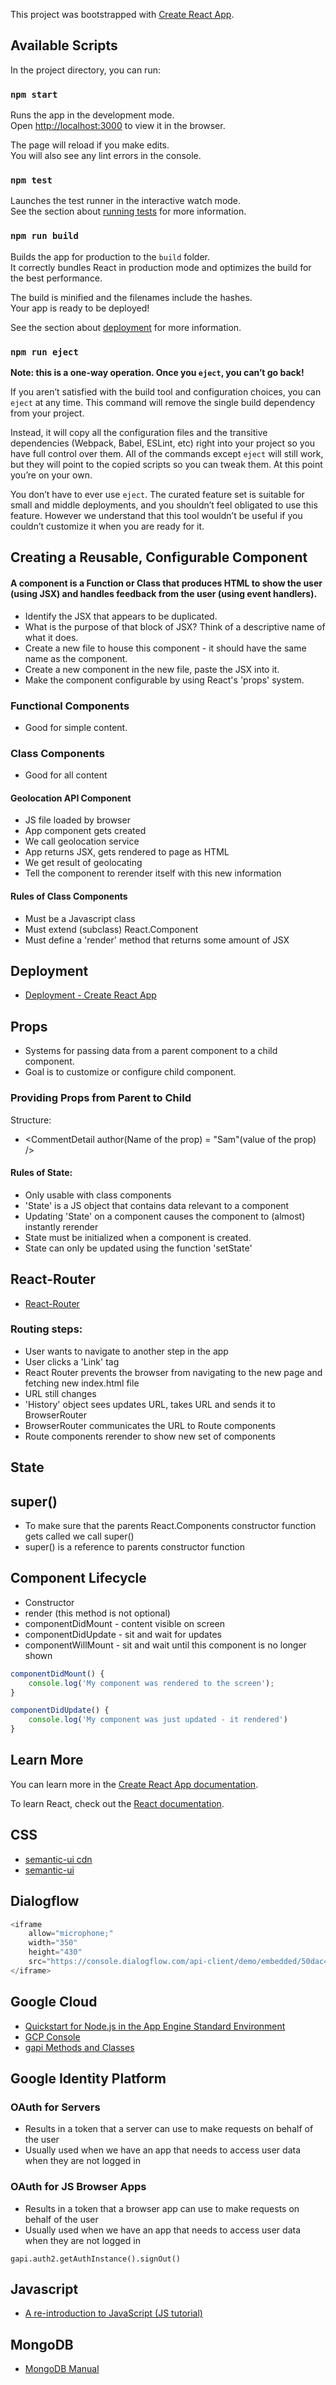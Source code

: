 This project was bootstrapped with [Create React App](https://github.com/facebook/create-react-app).

## Available Scripts

In the project directory, you can run:

### `npm start`

Runs the app in the development mode.<br>
Open [http://localhost:3000](http://localhost:3000) to view it in the browser.

The page will reload if you make edits.<br>
You will also see any lint errors in the console.

### `npm test`

Launches the test runner in the interactive watch mode.<br>
See the section about [running tests](https://facebook.github.io/create-react-app/docs/running-tests) for more information.

### `npm run build`

Builds the app for production to the `build` folder.<br>
It correctly bundles React in production mode and optimizes the build for the best performance.

The build is minified and the filenames include the hashes.<br>
Your app is ready to be deployed!

See the section about [deployment](https://facebook.github.io/create-react-app/docs/deployment) for more information.

### `npm run eject`

**Note: this is a one-way operation. Once you `eject`, you can’t go back!**

If you aren’t satisfied with the build tool and configuration choices, you can `eject` at any time. This command will remove the single build dependency from your project.

Instead, it will copy all the configuration files and the transitive dependencies (Webpack, Babel, ESLint, etc) right into your project so you have full control over them. All of the commands except `eject` will still work, but they will point to the copied scripts so you can tweak them. At this point you’re on your own.

You don’t have to ever use `eject`. The curated feature set is suitable for small and middle deployments, and you shouldn’t feel obligated to use this feature. However we understand that this tool wouldn’t be useful if you couldn’t customize it when you are ready for it.

## Creating a Reusable, Configurable Component
#### A component is a Function or Class that produces HTML to show the user (using JSX) and handles feedback from the user (using event handlers).
* Identify the JSX that appears to be duplicated.
* What is the purpose of that block of JSX? Think of a descriptive name of what it does.
* Create a new file to house this component - it should have the same name as the component.
* Create a new component in the new file, paste the JSX into it.
* Make the component configurable by using React's 'props' system.
### Functional Components
* Good for simple content.

### Class Components
* Good for all content

#### Geolocation API Component
* JS file loaded by browser
* App component gets created
* We call geolocation service
* App returns JSX, gets rendered to page as HTML
* We get result of geolocating
* Tell the component to rerender itself with this new information

#### Rules of Class Components
* Must be a Javascript class
* Must extend (subclass) React.Component
* Must define a 'render' method that returns some amount of JSX
## Deployment
* [Deployment - Create React App](https://facebook.github.io/create-react-app/docs/deployment#firebase-https-firebasegooglecom)

## Props
* Systems for passing data from a parent component to a child component.
* Goal is to customize or configure child component.
### Providing Props from Parent to Child
Structure:
* <CommentDetail author(Name of the prop) = "Sam"(value of the prop) />

#### Rules of State:
* Only usable with class components
* 'State' is a JS object that contains data relevant to a component
* Updating 'State' on a component causes the component to (almost) instantly rerender
* State must be initialized when a component is created.
* State can only be updated using the function 'setState'

## React-Router
* [React-Router](https://reacttraining.com/react-router/web/example/basic)
### Routing steps:
* User wants to navigate to another step in the app
* User clicks a 'Link' tag
* React Router prevents the browser from navigating to the new page and fetching new index.html file
* URL still changes
* 'History' object sees updates URL, takes URL and sends it to BrowserRouter
* BrowserRouter communicates the URL to Route components
* Route components rerender to show new set of components

## State

## super()
* To make sure that the parents React.Components constructor function gets called we call super() 
* super() is a reference to parents constructor function

## Component Lifecycle
* Constructor
* render (this method is not optional)
* componentDidMount - content visible on screen
* componentDidUpdate - sit and wait for updates
* componentWillMount - sit and wait until this component is no longer shown

```javascript
componentDidMount() {
    console.log('My component was rendered to the screen');
}

componentDidUpdate() {
    console.log('My component was just updated - it rendered')
}
```

## Learn More

You can learn more in the [Create React App documentation](https://facebook.github.io/create-react-app/docs/getting-started).

To learn React, check out the [React documentation](https://reactjs.org/).

## CSS
* [semantic-ui cdn](https://cdnjs.com/libraries/semantic-ui)
* [semantic-ui](https://semantic-ui.com/)

## Dialogflow
```javascript
<iframe
    allow="microphone;"
    width="350"
    height="430"
    src="https://console.dialogflow.com/api-client/demo/embedded/50dac474-17b9-4ee4-a46f-603e671b87d0">
</iframe>
```

## Google Cloud
* [Quickstart for Node.js in the App Engine Standard Environment](https://cloud.google.com/appengine/docs/standard/nodejs/quickstart?authuser=1)
* [GCP Console](https://console.cloud.google.com/appengine?project=reactapp&authuser=1&organizationId=935263147482)
* [gapi Methods and Classes](https://developers.google.com/api-client-library/javascript/reference/referencedocs)

## Google Identity Platform
### OAuth for Servers
* Results in a token that a server can use to make requests on behalf of the user
* Usually used when we have an app that needs to access user data when they are not logged in

### OAuth for JS Browser Apps
* Results in a token that a browser app can use to make requests on behalf of the user
* Usually used when we have an app that needs to access user data when they are not logged in

`gapi.auth2.getAuthInstance().signOut()`


## Javascript
* [A re-introduction to JavaScript (JS tutorial)](https://developer.mozilla.org/en-US/docs/Web/JavaScript/A_re-introduction_to_JavaScript)

## MongoDB
* [MongoDB Manual](https://docs.mongodb.com/manual/reference/mongo-shell/)
